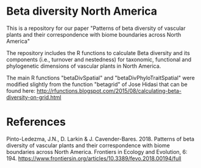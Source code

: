 # Beta diversity North America

This is a repository for our paper "Patterns of beta diversity of vascular plants and their correspondence with biome boundaries across North America"

The repository includes the R functions to calculate Beta diversity and its components (i.e., turnover and nestedness) for taxonomic, functional and phylogenetic dimensions of vascular plants in North America.

The main R functions "betaDivSpatial" and "betaDivPhyloTraitSpatial" were modified slightly from the function "betagrid" of Jose Hidasi that can be found here: http://rfunctions.blogspot.com/2015/08/calculating-beta-diversity-on-grid.html

# References
Pinto-Ledezma, J.N., D. Larkin & J. Cavender-Bares. 2018. Patterns of beta diversity of vascular plants and their correspondence with biome boundaries across North America. Frontiers in Ecology and Evolution, 6: 194. https://www.frontiersin.org/articles/10.3389/fevo.2018.00194/full 
